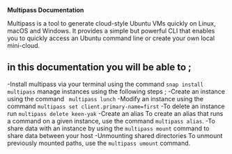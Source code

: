 <h>                                  **Multipass Documentation**

Multipass is a tool to generate cloud-style Ubuntu VMs quickly on Linux, macOS and Windows. 
It provides a simple but powerful CLI that enables you to quickly access an Ubuntu command line or create your own local mini-cloud.  

## in this documentation you will be able to ;
-Install multipass via your terminal  using the command `` snap install multipass ``
manage instances using the following steps ;
-Create an instance using the command `` multipass lunch``
-Modify an instance using the command ``multipass set client.primary-name=first``
-To delete an instance run ``multipass delete keen-yak``
-Create an alias
To create an alias that runs a command on a given instance, use the command ``multipass alias``.
-To share data with an instance by using the ``multipass mount`` command to share data between your host 
-Unmounting shared directories
To unmount previously mounted paths, use the ``multipass umount`` command.





